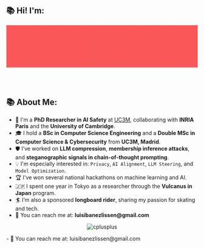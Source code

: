 ## 📚 Hi! I'm:
<img src="https://github.com/Luisibear98/Luisibear98/blob/main/title.gif" width=100% style="height:50%" align="left"/>

<!--**SABERGLOW/SABERGLOW** is a ✨ _special_ ✨ repository because its `README.md` (this file) appears on your GitHub profile.-->
<p>&nbsp;</p>




<p>&nbsp;</p>

## 📚 About Me:
<ul>
  <li>🧠 I'm a <strong>PhD Researcher in AI Safety</strong> at <a href="https://www.uc3m.es/">UC3M</a>, collaborating with <strong>INRIA Paris</strong> and the <strong>University of Cambridge</strong>.</li>
  <li>🎓 I hold a <strong>BSc in Computer Science Engineering</strong> and a <strong>Double MSc in Computer Science & Cybersecurity</strong> from <strong>UC3M, Madrid</strong>.</li>
  <li>🛡️ I’ve worked on <strong>LLM compression</strong>, <strong>membership inference attacks</strong>, and <strong>steganographic signals in chain-of-thought prompting</strong>.</li>
  <li>💡 I'm especially interested in: <code>Privacy</code>, <code>AI Alignment</code>, <code>LLM Steering</code>, and <code>Model Optimization</code>.</li>
  <li>🏆 I've won several national hackathons on machine learning and AI.</li>
  <li>🇯🇵 I spent one year in Tokyo as a researcher through the <strong>Vulcanus in Japan</strong> program.</li>
  <li>🏄 I’m also a sponsored <strong>longboard rider</strong>, sharing my passion for skating and tech.</li>
  <li>📨 You can reach me at: <strong>luisibanezlissen@gmail.com</strong></li>
</ul>
<div>
<p align="center">

<img src="https://api.accredible.com/v1/frontend/credential_website_embed_image/badge/28951216" alt="cplusplus" width="50" height="50"/> 

</div>
  - 📧 You can reach me at: luisibanezlissen@gmail.com

<p>&nbsp;</p>




